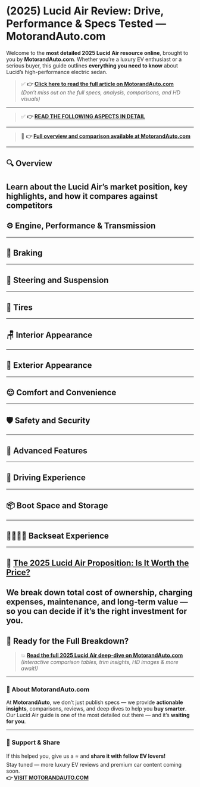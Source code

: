 # (2025) Lucid Air Review: Drive, Performance & Specs Tested — MotorandAuto.com

Welcome to the **most detailed 2025 Lucid Air resource online**, brought to you by **MotorandAuto.com**. Whether you’re a luxury EV enthusiast or a serious buyer, this guide outlines **everything you need to know** about Lucid’s high-performance electric sedan.

> ✅ **👉 [Click here to read the full article on MotorandAuto.com](https://motorandauto.com/2025-lucid-air-review-drive-performance-specs-tested/)**  
> *(Don’t miss out on the full specs, analysis, comparisons, and HD visuals)*

---
> ✅ **👉 [READ THE FOLLOWING ASPECTS IN DETAIL](https://motorandauto.com/2025-lucid-air-review-drive-performance-specs-tested/)**

---
> 📌 **👉 [Full overview and comparison available at MotorandAuto.com](https://motorandauto.com/2025-lucid-air-review-drive-performance-specs-tested/)**

---

## 🔍 **Overview**

Learn about the Lucid Air’s market position, key highlights, and how it compares against competitors  
---

## ⚙️ **Engine, Performance & Transmission**
---

## 🛑 **Braking**
---

## 🔄 **Steering and Suspension**
---

## 🛞 **Tires**
---

## 🪑 **Interior Appearance**
---

## 🚗 **Exterior Appearance**
---

## 😌 **Comfort and Convenience**
---

## 🛡️ **Safety and Security**
---

## 🚀 **Advanced Features**
---

## 🧭 **Driving Experience**
---

## 📦 **Boot Space and Storage**
---

## 👨‍👩‍👧‍👦 **Backseat Experience**
---

## 💸 **[The 2025 Lucid Air Proposition: Is It Worth the Price?](https://motorandauto.com/2025-lucid-air-review-drive-performance-specs-tested/)**

We break down **total cost of ownership**, charging expenses, maintenance, and long-term value — so you can decide if it’s the right investment for you.
---

## 🔗 **Ready for the Full Breakdown?**

> 💥 **[Read the full 2025 Lucid Air deep-dive on MotorandAuto.com](https://motorandauto.com/2025-lucid-air-review-drive-performance-specs-tested/)**  
> *(Interactive comparison tables, trim insights, HD images & more await!)*

---

### 🌟 About MotorandAuto.com

At **MotorandAuto**, we don’t just publish specs — we provide **actionable insights**, comparisons, reviews, and deep dives to help you **buy smarter**. Our Lucid Air guide is one of the most detailed out there — and it’s **waiting for you**.

---

### 📣 Support & Share

If this helped you, give us a ⭐ and **share it with fellow EV lovers!**  
Stay tuned — more luxury EV reviews and premium car content coming soon.  
**👉 [VISIT MOTORANDAUTO.COM](https://motorandauto.com/)**
